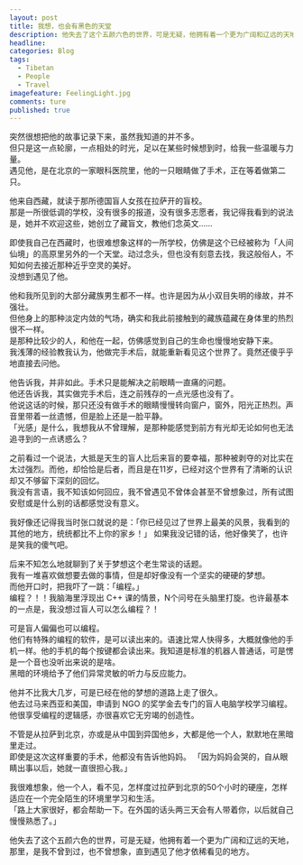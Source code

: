 ```yaml
---
layout: post
title: 我想，也会有黑色的天堂
description: 他失去了这个五颜六色的世界，可是无疑，他拥有着一个更为广阔和辽远的天地，那里，是我不曾到过，也不曾想象，直到遇见了他才依稀看见的地方。  
headline: 
categories: Blog
tags: 
  - Tibetan
  - People 
  - Travel 
imagefeature: FeelingLight.jpg 
comments: ture
published: true
---
```



突然很想把他的故事记录下来，虽然我知道的并不多。  
但只是这一点轮廓，一点相处的时光，足以在某些时候想到时，给我一些温暖与力量。  
遇见他，是在北京的一家眼科医院里，他的一只眼睛做了手术，正在等着做第二只。  

他来自西藏，就读于那所德国盲人女孩在拉萨开的盲校。  
那是一所很低调的学校，没有很多的报道，没有很多志愿者，我记得我看到的说法是，她并不欢迎这些，她创立了藏盲文，教他们念英文……  

即使我自己在西藏时，也很难想象这样的一所学校，仿佛是这个已经被称为「人间仙境」的高原里另外的一个天堂。动过念头，但也没有刻意去找，我这般俗人，不知如何去接近那种近乎空灵的美好。  
没想到遇见了他。  

他和我所见到的大部分藏族男生都不一样。也许是因为从小双目失明的缘故，并不强壮。  
但他身上的那种淡定内敛的气场，确实和我此前接触到的藏族蕴藏在身体里的热烈很不一样。  
是那种比较少的人，和他在一起，仿佛感觉到自己的生命也慢慢地安静下来。  
我浅薄的经验教我认为，他做完手术后，就能重新看见这个世界了。竟然还傻乎乎地直接去问他。  

他告诉我，并非如此。手术只是能解决之前眼睛一直痛的问题。  
他还告诉我，其实做完手术后，连之前残存的一点光感也没有了。  
他说这话的时候，那只还没有做手术的眼睛慢慢转向窗户，窗外，阳光正热烈。声音里带着一丝遗憾，但是脸上还是一脸平静。  
「光感」是什么，我想我从不曾理解，是那种能感觉到前方有光却无论如何也无法追寻到的一点诱惑么？  

之前看过一个说法，大抵是天生的盲人比后来盲的要幸福，那种被剥夺的对比实在太过强烈。而他，却恰恰是后者，而且是在11岁，已经对这个世界有了清晰的认识却又不够留下深刻的回忆。  
我没有言语，我不知该如何回应，我不曾遇见不曾体会甚至不曾想象过，所有试图安慰或是什么别的话都感觉没有意义。  

我好像还记得我当时张口就说的是：「你已经见过了世界上最美的风景，我看到的其他的地方，统统都比不上你的家乡！」
如果我没记错的话，他好像笑了，也许是笑我的傻气吧。  

后来不知怎么地就聊到了关于梦想这个老生常谈的话题。  
我有一堆喜欢做想要去做的事情，但是却好像没有一个坚实的硬硬的梦想。  
而他开口时，把我吓了一跳：「编程。」  
编程？！！我脑海里浮现出 C++ 课的情景，N个问号在头脑里打旋。也许最基本的一点是，我没想过盲人可以怎么编程？！  

可是盲人偏偏也可以编程。  
他们有特殊的编程的软件，是可以读出来的。语速比常人快得多，大概就像他的手机一样。他的手机的每个按键都会读出来。我知道是标准的机器人普通话，可是愣是一个音也没听出来说的是啥。  
黑暗的环境给予了他们异常灵敏的听力与反应能力。  

他并不比我大几岁，可是已经在他的梦想的道路上走了很久。  
他去过马来西亚和美国，申请到 NGO 的奖学金去专门的盲人电脑学校学习编程。  
他很享受编程的逻辑感，亦很喜欢它无穷竭的创造性。
  
不管是从拉萨到北京，亦或是从中国到异国他乡，大都是他一个人，默默地在黑暗里走过。  
即使是这次这样重要的手术，他都没有告诉他妈妈。
「因为妈妈会哭的，自从眼睛出事以后，她就一直很担心我。」  

我很难想象，他一个人，看不见，怎样度过拉萨到北京的50个小时的硬座，怎样适应在一个完全陌生的环境里学习和生活。  
「路上大家很好，都会帮助一下。在外国的话头两三天会有人带着你，以后就自己慢慢熟悉了。」   

他失去了这个五颜六色的世界，可是无疑，他拥有着一个更为广阔和辽远的天地，那里，是我不曾到过，也不曾想象，直到遇见了他才依稀看见的地方。  